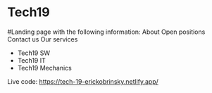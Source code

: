 # Tech19
 
#Landing page with the following information:
About
Open positions
Contact us 
Our services 
- Tech19 SW
- Tech19 IT
- Tech19 Mechanics 

Live code:
https://tech-19-erickobrinsky.netlify.app/
